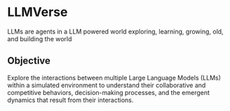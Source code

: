 # LLMVerse
LLMs are agents in a LLM powered world exploring, learning, growing, old, and building the world

## Objective 
Explore the interactions between multiple Large Language Models (LLMs) within a simulated environment to understand their collaborative and competitive behaviors, decision-making processes, and the emergent dynamics that result from their interactions.

